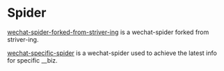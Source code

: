 # Spider
[wechat-spider-forked-from-striver-ing](https://github.com/zoucao/Spider/tree/master/wechat-spider-forked-from-striver-ing) is a wechat-spider forked from striver-ing.

 [wechat-specific-spider](https://github.com/zoucao/Spider/tree/master/wechat-specific-spider) is a wechat-spider used to achieve the latest info for specific __biz.

